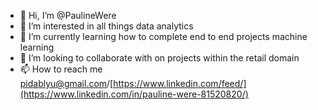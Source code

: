 - 👋 Hi, I’m @PaulineWere
- 👀 I’m interested in all things data analytics
- 🌱 I’m currently learning how to complete end to end projects machine learning
- 💞️ I’m looking to collaborate with on projects within the retail domain
- 📫 How to reach me pidablyu@gmail.com/[https://www.linkedin.com/feed/](https://www.linkedin.com/in/pauline-were-81520820/)

<!---
PaulineWere/PaulineWere is a ✨ special ✨ repository because its `README.md` (this file) appears on your GitHub profile.
You can click the Preview link to take a look at your changes.
--->
